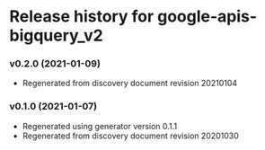 # Release history for google-apis-bigquery_v2

### v0.2.0 (2021-01-09)

* Regenerated from discovery document revision 20210104

### v0.1.0 (2021-01-07)

* Regenerated using generator version 0.1.1
* Regenerated from discovery document revision 20201030

